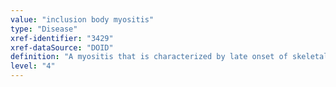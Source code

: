 ```yaml
---
value: "inclusion body myositis"
type: "Disease"
xref-identifier: "3429"
xref-dataSource: "DOID"
definition: "A myositis that is characterized by late onset of skeletal muscle inflammation, weakness, and atrophy with cytoplasmic granules and vacuoles in the muscle.|OMIM mapping confirmed by DO. [SN]."
level: "4"
---
```

